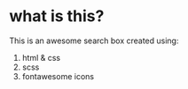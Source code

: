 # what is this?

This is an awesome search box created using:
1. html & css
2. scss
3. fontawesome icons
